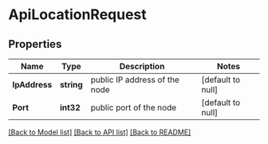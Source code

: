 # ApiLocationRequest

## Properties
Name | Type | Description | Notes
------------ | ------------- | ------------- | -------------
**IpAddress** | **string** | public IP address of the node | [default to null]
**Port** | **int32** | public port of the node | [default to null]

[[Back to Model list]](../README.md#documentation-for-models) [[Back to API list]](../README.md#documentation-for-api-endpoints) [[Back to README]](../README.md)


